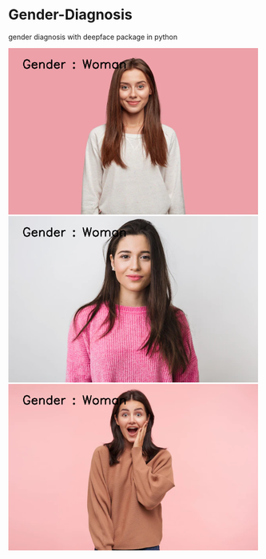 # Gender-Diagnosis
gender diagnosis with deepface package in python
<br>
<div>
  <img src="https://github.com/arminmehraeen/Gender-Diagnosis/blob/main/images/img1.png" width="500" heght="250">
</div>
<div>
  <img src="https://github.com/arminmehraeen/Gender-Diagnosis/blob/main/images/img3.png" width="500" heght="250">
</div>
<div>
  <img src="https://github.com/arminmehraeen/Gender-Diagnosis/blob/main/images/img5.png" width="500" heght="250">
</div>



    
    
